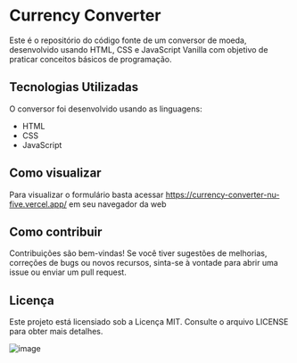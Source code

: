 # Currency Converter
Este é o repositório do código fonte de um conversor de moeda, desenvolvido usando HTML, CSS e JavaScript Vanilla com objetivo de praticar conceitos básicos de programação.

## Tecnologias Utilizadas
O conversor foi desenvolvido usando as linguagens:
- HTML
- CSS
- JavaScript
## Como visualizar
Para visualizar o formulário basta acessar https://currency-converter-nu-five.vercel.app/ em seu navegador da web

## Como contribuir
Contribuições são bem-vindas! Se você tiver sugestões de melhorias, correções de bugs ou novos recursos, sinta-se à vontade para abrir uma issue ou enviar um pull request.

## Licença
Este projeto está licensiado sob a Licença MIT. Consulte o arquivo LICENSE para obter mais detalhes.

![image](https://github.com/MatheusQuintanilhaa/Currency-converter/assets/109978989/f42a0884-d710-4a96-9978-b43601fa7e85)
